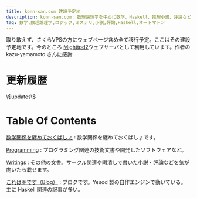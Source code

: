 ```yaml
---
title: konn-san.com 建設予定地
description: konn-san.com: 数理論理学を中心に数学、Haskell、推理小説、評論など。
tag: 数学,数理論理学,ロジック,ミステリ,小説,評論,Haskell,オートマトン
---
```


取り敢えず、さくらVPSの方にウェブページ含め全て移行予定。ここはその建設予定地です。今のところ
[Mighttpd2](http://www.mew.org/~kazu/proj/mighttpd/en/)ウェブサーバとして利用しています。作者の kazu-yamamoto さんに感謝

更新履歴
=======
<dl>\$updates\$</dl>

Table Of Contents
=================
[数学関係を纏めておくばしょ](/math)
:    数学関係を纏めておくばしょです。

[Programming](/prog)
:    プログラミング関連の技術文書や開発したソフトウェアなど。

[Writings](/writing)
:    その他の文書。サークル関連や暇潰しで書いた小説・評論などを気が向いたら載せます。

[これは圏です（Blog）](http://blog.konn-san.com)
:    ブログです。Yesod 製の自作エンジンで動いている。主に Haskell 関連の記事が多い。

